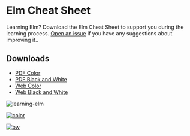 # Elm Cheat Sheet

Learning Elm? Download the Elm Cheat Sheet to support you during the learning process. [Open an issue](https://github.com/lucamug/elm-cheat-sheet/issues) if you have any suggestions about improving it..

## Downloads

* [PDF Color](https://lucamug.github.io/elm-cheat-sheet/elm-cheat-sheet.color.pdf)
* [PDF Black and White](https://lucamug.github.io/elm-cheat-sheet/elm-cheat-sheet.bw.pdf)
* [Web Color](https://lucamug.github.io/elm-cheat-sheet/elm-cheat-sheet.html)
* [Web Black and White](https://lucamug.github.io/elm-cheat-sheet/elm-cheat-sheet.html?red=0&green=0&blue=0)

![learning-elm](https://lucamug.github.io/elm-cheat-sheet/learning-elm.jpg)

[![color](https://lucamug.github.io/elm-cheat-sheet/color.png)](https://lucamug.github.io/elm-cheat-sheet/elm-cheat-sheet.color.pdf)

[![bw](https://lucamug.github.io/elm-cheat-sheet/bw.png)](https://lucamug.github.io/elm-cheat-sheet/elm-cheat-sheet.bw.pdf)